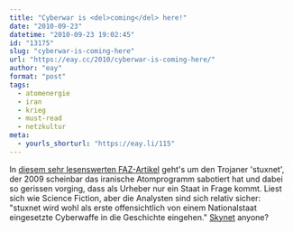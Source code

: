 ```yaml
---
title: "Cyberwar is <del>coming</del> here!"
date: "2010-09-23"
datetime: "2010-09-23 19:02:45"
id: "13175"
slug: "cyberwar-is-coming-here"
url: "https://eay.cc/2010/cyberwar-is-coming-here/"
author: "eay"
format: "post"
tags:
  - atomenergie
  - iran
  - krieg
  - must-read
  - netzkultur
meta:
  - yourls_shorturl: "https://eay.li/115"
---
```


In [diesem sehr lesenswerten FAZ-Artikel](http://eay.cc/114) geht's um den Trojaner 'stuxnet', der 2009 scheinbar das iranische Atomprogramm sabotiert hat und dabei so gerissen vorging, dass als Urheber nur ein Staat in Frage kommt. Liest sich wie Science Fiction, aber die Analysten sind sich relativ sicher: "stuxnet wird wohl als erste offensichtlich von einem Nationalstaat eingesetzte Cyberwaffe in die Geschichte eingehen." [Skynet](http://terminator.wikia.com/wiki/Skynet) anyone?
